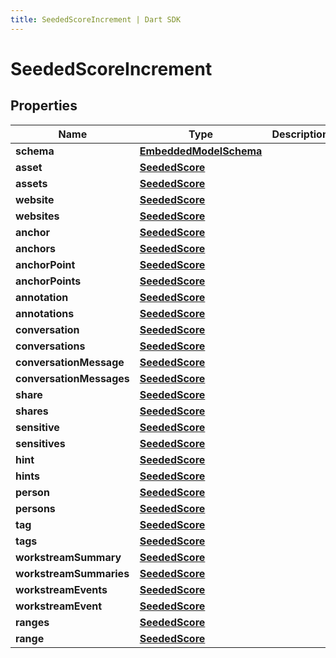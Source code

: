 ```yaml
---
title: SeededScoreIncrement | Dart SDK
---
```


# SeededScoreIncrement

## Properties
Name | Type | Description | Notes
------------ | ------------- | ------------- | -------------
**schema** | [**EmbeddedModelSchema**](EmbeddedModelSchema) |  | [optional] 
**asset** | [**SeededScore**](SeededScore) |  | [optional] 
**assets** | [**SeededScore**](SeededScore) |  | [optional] 
**website** | [**SeededScore**](SeededScore) |  | [optional] 
**websites** | [**SeededScore**](SeededScore) |  | [optional] 
**anchor** | [**SeededScore**](SeededScore) |  | [optional] 
**anchors** | [**SeededScore**](SeededScore) |  | [optional] 
**anchorPoint** | [**SeededScore**](SeededScore) |  | [optional] 
**anchorPoints** | [**SeededScore**](SeededScore) |  | [optional] 
**annotation** | [**SeededScore**](SeededScore) |  | [optional] 
**annotations** | [**SeededScore**](SeededScore) |  | [optional] 
**conversation** | [**SeededScore**](SeededScore) |  | [optional] 
**conversations** | [**SeededScore**](SeededScore) |  | [optional] 
**conversationMessage** | [**SeededScore**](SeededScore) |  | [optional] 
**conversationMessages** | [**SeededScore**](SeededScore) |  | [optional] 
**share** | [**SeededScore**](SeededScore) |  | [optional] 
**shares** | [**SeededScore**](SeededScore) |  | [optional] 
**sensitive** | [**SeededScore**](SeededScore) |  | [optional] 
**sensitives** | [**SeededScore**](SeededScore) |  | [optional] 
**hint** | [**SeededScore**](SeededScore) |  | [optional] 
**hints** | [**SeededScore**](SeededScore) |  | [optional] 
**person** | [**SeededScore**](SeededScore) |  | [optional] 
**persons** | [**SeededScore**](SeededScore) |  | [optional] 
**tag** | [**SeededScore**](SeededScore) |  | [optional] 
**tags** | [**SeededScore**](SeededScore) |  | [optional] 
**workstreamSummary** | [**SeededScore**](SeededScore) |  | [optional] 
**workstreamSummaries** | [**SeededScore**](SeededScore) |  | [optional] 
**workstreamEvents** | [**SeededScore**](SeededScore) |  | [optional] 
**workstreamEvent** | [**SeededScore**](SeededScore) |  | [optional] 
**ranges** | [**SeededScore**](SeededScore) |  | [optional] 
**range** | [**SeededScore**](SeededScore) |  | [optional] 



